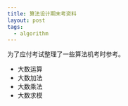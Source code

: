 ```yaml
---
title: 算法设计期末考资料
layout: post
tags:
  - algorithm
---
```


为了应付考试整理了一些算法机考时参考。

* 大数运算
 * 大数加法
 * 大数乘法
 * 大数求模
